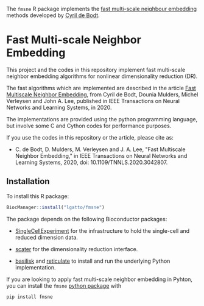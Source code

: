 The `fmsne` R package implements the [fast multi-scale neighbour
embedding](https://github.com/lgatto/Fast_Multi-scale_NE) methods
developed by [Cyril de Bodt](https://github.com/cdebodt).

# Fast Multi-scale Neighbor Embedding

This project and the codes in this repository implement fast
multi-scale neighbor embedding algorithms for nonlinear dimensionality
reduction (DR).

The fast algorithms which are implemented are described in the article
[Fast Multiscale Neighbor
Embedding](https://ieeexplore.ieee.org/document/9308987), from Cyril
de Bodt, Dounia Mulders, Michel Verleysen and John A. Lee, published
in IEEE Transactions on Neural Networks and Learning Systems, in 2020.

The implementations are provided using the python programming
language, but involve some C and Cython codes for performance
purposes.

If you use the codes in this repository or the article, please cite
as:

- C. de Bodt, D. Mulders, M. Verleysen and J. A. Lee, "Fast Multiscale
  Neighbor Embedding," in IEEE Transactions on Neural Networks and
  Learning Systems, 2020, doi: 10.1109/TNNLS.2020.3042807.

## Installation

To install this R package:

```r
BiocManager::install("lgatto/fmsne")
```

The package depends on the following Bioconductor packages:

- [SingleCellExperiment](https://bioconductor.org/packages/SingleCellExperiment)
  for the infrastructure to hold the single-cell and reduced dimension
  data.

- [scater](https://bioconductor.org/packages/scater) for the
  dimensionality reduction interface.

- [basilisk](https://bioconductor.org/packages/basilisk) and
  [reticulate](https://rstudio.github.io/reticulate/) to install and
  run the underlying Python implementation.

If you are looking to apply fast multi-scale neighbor embedding in
Pyhton, you can install the `fmsne` [python
package](https://pypi.org/project/fmsne/) with

```r
pip install fmsne
```
